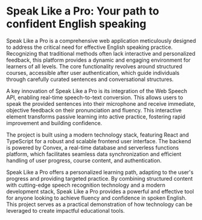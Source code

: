 # Speak Like a Pro: Your path to confident English speaking

Speak Like a Pro is a comprehensive web application meticulously designed to address the critical need for effective English speaking practice. Recognizing that traditional methods often lack interactive and personalized feedback, this platform provides a dynamic and engaging environment for learners of all levels. The core functionality revolves around structured courses, accessible after user authentication, which guide individuals through carefully curated sentences and conversational structures.

A key innovation of Speak Like a Pro is its integration of the Web Speech API, enabling real-time speech-to-text conversion. This allows users to speak the provided sentences into their microphone and receive immediate, objective feedback on their pronunciation and fluency. This interactive element transforms passive learning into active practice, fostering rapid improvement and building confidence.

The project is built using a modern technology stack, featuring React and TypeScript for a robust and scalable frontend user interface. The backend is powered by Convex, a real-time database and serverless functions platform, which facilitates seamless data synchronization and efficient handling of user progress, course content, and authentication.

Speak Like a Pro offers a personalized learning path, adapting to the user's progress and providing targeted practice. By combining structured content with cutting-edge speech recognition technology and a modern development stack, Speak Like a Pro provides a powerful and effective tool for anyone looking to achieve fluency and confidence in spoken English. This project serves as a practical demonstration of how technology can be leveraged to create impactful educational tools.
